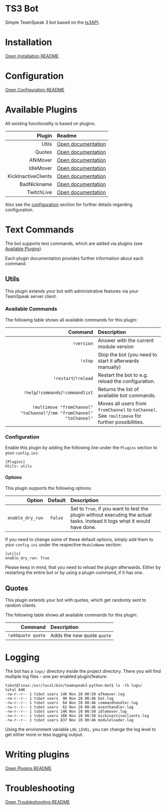 # TS3 Bot

Simple TeamSpeak 3 bot based on the [ts3API](https://github.com/Murgeye/ts3API).

# Installation

[Open Installation README](/docs/INSTALLATION.md)

# Configuration

[Open Configuration README](/docs/CONFIGURATION.md)

# Available Plugins

All existing functionality is based on plugins.

| Plugin | Readme |
| ---:   | :--- |
| Utils | [Open documentation](#utils) |
| Quotes | [Open documentation](#quotes) |
| AfkMover | [Open documentation](/modules/AfkMover/README.md) |
| IdleMover | [Open documentation](/modules/IdleMover/README.md) |
| KickInactiveClients | [Open documentation](/modules/KickInactiveClients/README.md) |
| BadNickname | [Open documentation](/modules/BadNickname/README.md) |
| TwitchLive | [Open documentation](/modules/TwitchLive/README.md) |

Also see the [configuration](#configuration) section for further details regarding configuration.

# Text Commands

The bot supports text commands, which are added via plugins (see [Available Plugins](#available-plugins)).

Each plugin documentation provides further information about each command.

## Utils

This plugin extends your bot with administrative features via your TeamSpeak server client.

### Available Commands

The following table shows all available commands for this plugin:

| Command | Description |
| ---:   | :--- |
| `!version` | Answer with the current module version |
| `!stop` | Stop the bot (you need to start it afterwards manually) |
| `!restart`/`!reload` | Restart the bot to e.g. reload the configuration. |
| `!help`/`!commands`/`!commandlist` | Returns the list of available bot commands. |
| `!multimove "fromChannel" "toChannel"`/`!mm "fromChannel" "toChannel"` | Moves all users from `fromChannel` to `toChannel`. See `!multimove` for further possibilities. |

### Configuration

Enable this plugin by adding the following line under the `Plugins` section to your `config.ini`:

```
[Plugins]
Utils: utils
```

#### Options

This plugin supports the following options:

| Option | Default | Description |
| ---: | :---: | :--- |
| `enable_dry_run` | `False` | Set to `True`, if you want to test the plugin without executing the actual tasks. Instead it logs what it would have done. |

If you need to change some of these default options, simply add them to your `config.ini` under the respective `ModuleName` section:

```
[utils]
enable_dry_run: True
```

Please keep in mind, that you need to reload the plugin afterwards. Either by restarting the entire bot or by using a plugin command, if it has one.

## Quotes

This plugin extends your bot with quotes, which get randomly sent to random clients.

The following table shows all available commands for this plugin:

| Command | Description |
| ---:   | :--- |
| `!addquote quote` | Adds the new quote `quote` |

# Logging

The bot has a `logs/` directory inside the project directory. There you will find multiple log files - one per enabled plugin/feature:

```shell
tsbot@linux:/usr/local/bin/teamspeak3-python-bot$ ls -lh logs/
total 64K
-rw-r--r-- 1 tsbot users 14K Nov 28 00:50 afkmover.log
-rw-r--r-- 1 tsbot users  96 Nov 28 00:46 bot.log
-rw-r--r-- 1 tsbot users  64 Nov 28 00:46 commandhandler.log
-rw-r--r-- 1 tsbot users  62 Nov 28 00:46 eventhandler.log
-rw-r--r-- 1 tsbot users 14K Nov 28 00:50 idlemover.log
-rw-r--r-- 1 tsbot users 16K Nov 28 00:50 kickinactiveclients.log
-rw-r--r-- 1 tsbot users 837 Nov 28 00:46 moduleloader.log
```

Using the environment variable `LOG_LEVEL`, you can change the log level to get either more or less logging output.

# Writing plugins

[Open Plugins README](/docs/PLUGINS.md)

# Troubleshooting

[Open Troubleshooting README](/docs/TROUBLESHOOTING.md)
 